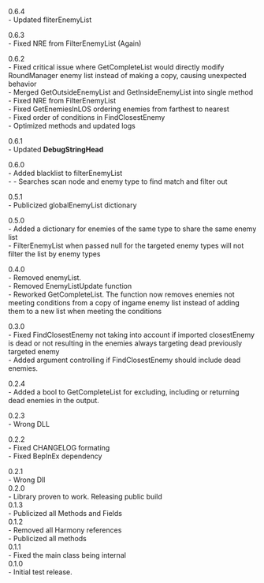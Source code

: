 0.6.4 <br>
	- Updated fliterEnemyList<br>

0.6.3 <br>
	- Fixed NRE from FilterEnemyList (Again)<br>

0.6.2 <br>
	- Fixed critical issue where GetCompleteList would directly modify RoundManager enemy list instead of making a copy, causing unexpected behavior<br>
	- Merged GetOutsideEnemyList and GetInsideEnemyList into single method<br>
	- Fixed NRE from FilterEnemyList<br>
	- Fixed GetEnemiesInLOS ordering enemies from farthest to nearest<br>
	- Fixed order of conditions in FindClosestEnemy<br>
	- Optimized methods and updated logs<br>

0.6.1 <br>
	- Updated __DebugStringHead__ <br>

0.6.0 <br>
	- Added blacklist to filterEnemyList<br>
	- - Searches scan node and enemy type to find match and filter out<br>

0.5.1 <br>
	- Publicized globalEnemyList dictionary <br>

0.5.0 <br>
	- Added a dictionary for enemies of the same type to share the same enemy list <br>
	- FilterEnemyList when passed null for the targeted enemy types will not filter the list by enemy types <br>

0.4.0 <br>
	- Removed enemyList. <br>
	- Removed EnemyListUpdate function <br>
	- Reworked GetCompleteList. The function now removes enemies not meeting conditions from a copy of ingame enemy list instead of adding them to a new list when meeting the conditions <br>

0.3.0 <br>
	- Fixed FindClosestEnemy not taking into account if imported closestEnemy is dead or not resulting in the enemies always targeting dead previously targeted enemy<br>
	- Added argument controlling if FindClosestEnemy should include dead enemies.<br>

0.2.4 <br>
	- Added a bool to GetCompleteList for excluding, including or returning dead enemies in the output.<br>

0.2.3 <br>
	- Wrong DLL<br>

0.2.2 <br>
	- Fixed CHANGELOG formating<br>
	- Fixed BepInEx dependency<br>

0.2.1<br>
	- Wrong Dll<br>
0.2.0<br>
	- Library proven to work. Releasing public build<br>
0.1.3<br>
	- Publicized all Methods and Fields<br>
0.1.2<br>
	- Removed all Harmony references<br>
	- Publicized all methods<br>
0.1.1<br>
	- Fixed the main class being internal<br>
0.1.0<br>
	- Initial test release.<br>